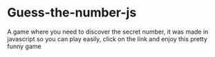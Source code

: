 # Guess-the-number-js
A game where you need to discover the secret number, it was made in javascript so you can play easily, click on the link and enjoy this pretty funny game
